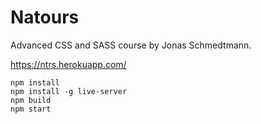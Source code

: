 # Natours
Advanced CSS and SASS course by Jonas Schmedtmann.

https://ntrs.herokuapp.com/


```
npm install
npm install -g live-server
npm build
npm start
```
